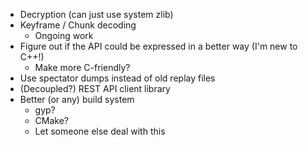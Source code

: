 * Decryption (can just use system zlib)
* Keyframe / Chunk decoding
  * Ongoing work
* Figure out if the API could be expressed in a better way (I'm new to C++!)
  * Make more C-friendly?
* Use spectator dumps instead of old replay files
* (Decoupled?) REST API client library
* Better (or any) build system
  * gyp?
  * CMake?
  * Let someone else deal with this
